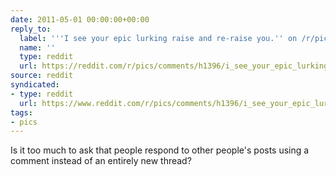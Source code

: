 ```yaml
---
date: 2011-05-01 00:00:00+00:00
reply_to:
  label: '''I see your epic lurking raise and re-raise you.'' on /r/pics'
  name: ''
  type: reddit
  url: https://reddit.com/r/pics/comments/h1396/i_see_your_epic_lurking_raise_and_reraise_you/
source: reddit
syndicated:
- type: reddit
  url: https://www.reddit.com/r/pics/comments/h1396/i_see_your_epic_lurking_raise_and_reraise_you/c1rsvhc/
tags:
- pics
---
```


Is it too much to ask that people respond to other people's posts using a comment instead of an entirely new thread?